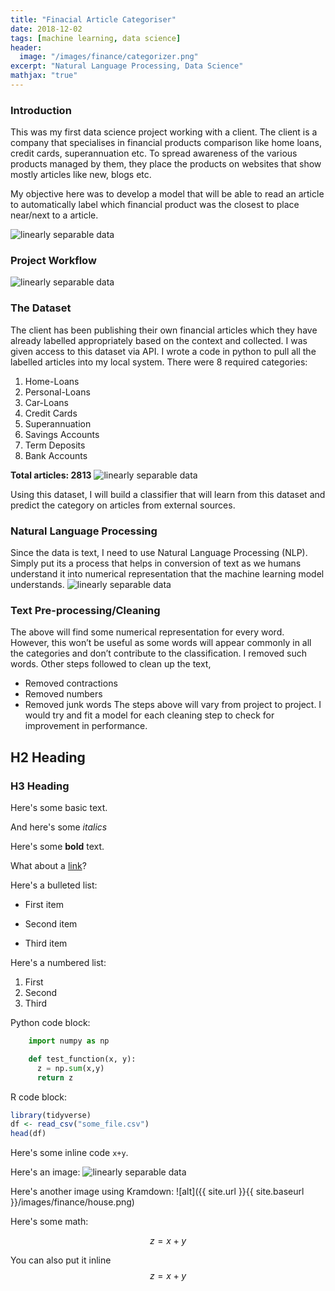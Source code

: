 ```yaml
---
title: "Finacial Article Categoriser"
date: 2018-12-02
tags: [machine learning, data science]
header:
  image: "/images/finance/categorizer.png"
excerpt: "Natural Language Processing, Data Science"
mathjax: "true"
---
```


### Introduction
This was my first data science project working with a client. The client is a company that specialises in financial products comparison like home loans, credit cards, superannuation etc.  To spread awareness of the various products managed by them, they place the products on websites that show mostly articles like new, blogs etc.

My objective here was to develop a model that will be able to read an article to automatically label which financial product was the closest to place near/next to a article.

<img src="{{ site.url }}{{ site.baseurl }}/images/finance/model-work.png" alt="linearly separable data">

### Project Workflow

<img src="{{ site.url }}{{ site.baseurl }}/images/finance/project-worflow.png" alt="linearly separable data">

### The Dataset
The client has been publishing their own financial articles which they have already labelled appropriately based on the context and collected. I was given access to this dataset via API. I wrote a code in python to pull all the labelled articles into my local system.
There were 8 required categories:

1.	Home-Loans
2.	Personal-Loans
3.	Car-Loans
4.	Credit Cards
5.	Superannuation
6.	Savings Accounts
7.	Term Deposits
8.	Bank Accounts

**Total articles: 2813**
<img src="{{ site.url }}{{ site.baseurl }}/images/finance/article-distribution.png" alt="linearly separable data">

Using this dataset, I will build a classifier that will learn from this dataset and predict the category on articles from external sources.

### Natural Language Processing
Since the data is text, I need to use Natural Language Processing (NLP). Simply put its a process that helps in conversion of text as we humans understand it into numerical representation that the machine learning model understands.
<img src="{{ site.url }}{{ site.baseurl }}/images/finance/nlp.png" alt="linearly separable data">

### Text Pre-processing/Cleaning
The above will find some numerical representation for every word. However, this won’t be useful as some words will appear commonly in all the categories and don’t contribute to the classification. I removed such words. Other steps followed to clean up the text,
* Removed contractions
* Removed numbers
* Removed junk words
The steps above will vary from project to project. I would try and fit a model for each cleaning step to check for improvement in performance.

## H2 Heading

### H3 Heading

Here's some basic text.

And here's some *italics*

Here's some **bold** text.

What about a [link](https://github.com/)?

Here's a bulleted list:
* First item
+ Second item
- Third item

Here's a numbered list:
1. First
2. Second
3. Third

Python code block:
```python
    import numpy as np

    def test_function(x, y):
      z = np.sum(x,y)
      return z
```

R code block:
```r
library(tidyverse)
df <- read_csv("some_file.csv")
head(df)
```

Here's some inline code `x+y`.

Here's an image:
<img src="{{ site.url }}{{ site.baseurl }}/images/finance/house.png" alt="linearly separable data">

Here's another image using Kramdown:
![alt]({{ site.url }}{{ site.baseurl }}/images/finance/house.png)

Here's some math:

$$z=x+y$$

You can also put it inline $$z=x+y$$